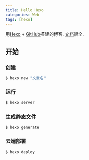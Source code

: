 ```yaml
---
title: Hello Hexo
categories: Web
tags: [hexo]
---
```

用[Hexo](https://hexo.io/) + [GitHub](https://github.com/hexojs/hexo/issues)搭建的博客.
[文档](https://hexo.io/zh-cn/docs/index.html)很全.

## 开始

### 创建 

``` bash
$ hexo new "文章名"
```


### 运行

``` bash
$ hexo server
```


### 生成静态文件

``` bash
$ hexo generate
```


### 云端部署

``` bash
$ hexo deploy
```

